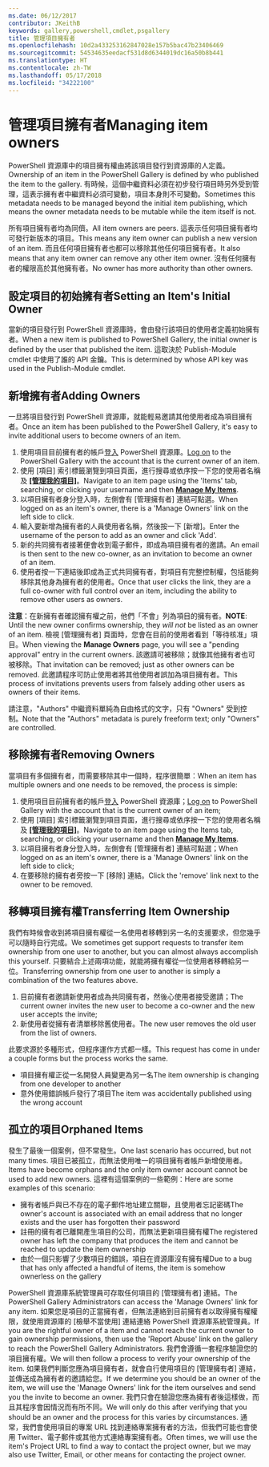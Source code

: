 ```yaml
---
ms.date: 06/12/2017
contributor: JKeithB
keywords: gallery,powershell,cmdlet,psgallery
title: 管理項目擁有者
ms.openlocfilehash: 10d2a433253162847028e157b5bac47b23406469
ms.sourcegitcommit: 54534635eedacf531d8d6344019dc16a50b8b441
ms.translationtype: HT
ms.contentlocale: zh-TW
ms.lasthandoff: 05/17/2018
ms.locfileid: "34222100"
---
```

# <a name="managing-item-owners"></a><span data-ttu-id="d3b1b-103">管理項目擁有者</span><span class="sxs-lookup"><span data-stu-id="d3b1b-103">Managing item owners</span></span>

<span data-ttu-id="d3b1b-104">PowerShell 資源庫中的項目擁有權由將該項目發行到資源庫的人定義。</span><span class="sxs-lookup"><span data-stu-id="d3b1b-104">Ownership of an item in the PowerShell Gallery is defined by who published the item to the gallery.</span></span>
<span data-ttu-id="d3b1b-105">有時候，這個中繼資料必須在初步發行項目時另外受到管理，這表示擁有者中繼資料必須可變動，項目本身則不可變動。</span><span class="sxs-lookup"><span data-stu-id="d3b1b-105">Sometimes this metadata needs to be managed beyond the initial item publishing, which means the owner metadata needs to be mutable while the item itself is not.</span></span>

<span data-ttu-id="d3b1b-106">所有項目擁有者均為同儕。</span><span class="sxs-lookup"><span data-stu-id="d3b1b-106">All item owners are peers.</span></span>
<span data-ttu-id="d3b1b-107">這表示任何項目擁有者均可發行新版本的項目。</span><span class="sxs-lookup"><span data-stu-id="d3b1b-107">This means any item owner can publish a new version of an item.</span></span> <span data-ttu-id="d3b1b-108">而且任何項目擁有者也都可以移除其他任何項目擁有者。</span><span class="sxs-lookup"><span data-stu-id="d3b1b-108">It also means that any item owner can remove any other item owner.</span></span>
<span data-ttu-id="d3b1b-109">沒有任何擁有者的權限高於其他擁有者。</span><span class="sxs-lookup"><span data-stu-id="d3b1b-109">No owner has more authority than other owners.</span></span>

## <a name="setting-an-items-initial-owner"></a><span data-ttu-id="d3b1b-110">設定項目的初始擁有者</span><span class="sxs-lookup"><span data-stu-id="d3b1b-110">Setting an Item's Initial Owner</span></span>

<span data-ttu-id="d3b1b-111">當新的項目發行到 PowerShell 資源庫時，會由發行該項目的使用者定義初始擁有者。</span><span class="sxs-lookup"><span data-stu-id="d3b1b-111">When a new item is published to PowerShell Gallery, the initial owner is defined by the user that published the item.</span></span> <span data-ttu-id="d3b1b-112">這取決於 Publish-Module cmdlet 中使用了誰的 API 金鑰。</span><span class="sxs-lookup"><span data-stu-id="d3b1b-112">This is determined by whose API key was used in the Publish-Module cmdlet.</span></span>

## <a name="adding-owners"></a><span data-ttu-id="d3b1b-113">新增擁有者</span><span class="sxs-lookup"><span data-stu-id="d3b1b-113">Adding Owners</span></span>

<span data-ttu-id="d3b1b-114">一旦將項目發行到 PowerShell 資源庫，就能輕易邀請其他使用者成為項目擁有者。</span><span class="sxs-lookup"><span data-stu-id="d3b1b-114">Once an item has been published to the PowerShell Gallery, it's easy to invite additional users to become owners of an item.</span></span>

1. <span data-ttu-id="d3b1b-115">使用項目目前擁有者的帳戶[登入](https://powershellgallery.com/users/account/LogOn) PowerShell 資源庫。</span><span class="sxs-lookup"><span data-stu-id="d3b1b-115">[Log on](https://powershellgallery.com/users/account/LogOn) to the PowerShell Gallery with the account that is the current owner of an item.</span></span>
2. <span data-ttu-id="d3b1b-116">使用 [項目] 索引標籤瀏覽到項目頁面，進行搜尋或依序按一下您的使用者名稱及 [**[管理我的項目]**](https://www.powershellgallery.com/account/Packages)。</span><span class="sxs-lookup"><span data-stu-id="d3b1b-116">Navigate to an item page using the 'Items' tab, searching, or clicking your username and then [**Manage My Items**](https://www.powershellgallery.com/account/Packages).</span></span>
3. <span data-ttu-id="d3b1b-117">以項目擁有者身分登入時，左側會有 [管理擁有者] 連結可點選。</span><span class="sxs-lookup"><span data-stu-id="d3b1b-117">When logged on as an item's owner, there is a 'Manage Owners' link on the left side to click.</span></span>
4. <span data-ttu-id="d3b1b-118">輸入要新增為擁有者的人員使用者名稱，然後按一下 [新增]。</span><span class="sxs-lookup"><span data-stu-id="d3b1b-118">Enter the username of the person to add as an owner and click 'Add'.</span></span>
5. <span data-ttu-id="d3b1b-119">新的共同擁有者接著便會收到電子郵件，即成為項目擁有者的邀請。</span><span class="sxs-lookup"><span data-stu-id="d3b1b-119">An email is then sent to the new co-owner, as an invitation to become an owner of an item.</span></span>
6. <span data-ttu-id="d3b1b-120">使用者按一下連結後即成為正式共同擁有者，對項目有完整控制權，包括能夠移除其他身為擁有者的使用者。</span><span class="sxs-lookup"><span data-stu-id="d3b1b-120">Once that user clicks the link, they are a full co-owner with full control over an item, including the ability to remove other users as owners.</span></span>

<span data-ttu-id="d3b1b-121">**注意**：在新擁有者確認擁有權之前，他們「不會」列為項目的擁有者。</span><span class="sxs-lookup"><span data-stu-id="d3b1b-121">**NOTE**: Until the new owner confirms ownership, they *will not* be listed as an owner of an item.</span></span>
<span data-ttu-id="d3b1b-122">檢視 [管理擁有者] 頁面時，您會在目前的使用者看到「等待核准」項目。</span><span class="sxs-lookup"><span data-stu-id="d3b1b-122">When viewing the **Manage Owners** page, you will see a "pending approval" entry in the current owners.</span></span>
<span data-ttu-id="d3b1b-123">該邀請可被移除；就像其他擁有者也可被移除。</span><span class="sxs-lookup"><span data-stu-id="d3b1b-123">That invitation can be removed; just as other owners can be removed.</span></span>
<span data-ttu-id="d3b1b-124">此邀請程序可防止使用者將其他使用者誤加為項目擁有者。</span><span class="sxs-lookup"><span data-stu-id="d3b1b-124">This process of invitations prevents users from falsely adding other users as owners of their items.</span></span>

<span data-ttu-id="d3b1b-125">請注意，"Authors" 中繼資料單純為自由格式的文字，只有 "Owners" 受到控制。</span><span class="sxs-lookup"><span data-stu-id="d3b1b-125">Note that the "Authors" metadata is purely freeform text; only "Owners" are controlled.</span></span>


## <a name="removing-owners"></a><span data-ttu-id="d3b1b-126">移除擁有者</span><span class="sxs-lookup"><span data-stu-id="d3b1b-126">Removing Owners</span></span>

<span data-ttu-id="d3b1b-127">當項目有多個擁有者，而需要移除其中一個時，程序很簡單：</span><span class="sxs-lookup"><span data-stu-id="d3b1b-127">When an item has multiple owners and one needs to be removed, the process is simple:</span></span>

1. <span data-ttu-id="d3b1b-128">使用項目目前擁有者的帳戶[登入](https://powershellgallery.com/users/account/LogOn) PowerShell 資源庫；</span><span class="sxs-lookup"><span data-stu-id="d3b1b-128">[Log on](https://powershellgallery.com/users/account/LogOn) to PowerShell Gallery with the account that is the current owner of an item;</span></span>
2. <span data-ttu-id="d3b1b-129">使用 [項目] 索引標籤瀏覽到項目頁面，進行搜尋或依序按一下您的使用者名稱及 [**[管理我的項目]**](https://www.powershellgallery.com/account/Packages)。</span><span class="sxs-lookup"><span data-stu-id="d3b1b-129">Navigate to an item page using the Items tab, searching, or clicking your username and then [**Manage My Items**](https://www.powershellgallery.com/account/Packages).</span></span>
3. <span data-ttu-id="d3b1b-130">以項目擁有者身分登入時，左側會有 [管理擁有者] 連結可點選；</span><span class="sxs-lookup"><span data-stu-id="d3b1b-130">When logged on as an item's owner, there is a 'Manage Owners' link on the left side to click;</span></span>
4. <span data-ttu-id="d3b1b-131">在要移除的擁有者旁按一下 [移除] 連結。</span><span class="sxs-lookup"><span data-stu-id="d3b1b-131">Click the 'remove' link next to the owner to be removed.</span></span>



## <a name="transferring-item-ownership"></a><span data-ttu-id="d3b1b-132">移轉項目擁有權</span><span class="sxs-lookup"><span data-stu-id="d3b1b-132">Transferring Item Ownership</span></span>

<span data-ttu-id="d3b1b-133">我們有時候會收到將項目擁有權從一名使用者移轉到另一名的支援要求，但您幾乎可以隨時自行完成。</span><span class="sxs-lookup"><span data-stu-id="d3b1b-133">We sometimes get support requests to transfer item ownership from one user to another, but you can almost always accomplish this yourself.</span></span>
<span data-ttu-id="d3b1b-134">只要結合上述兩項功能，就能將擁有權從一位使用者移轉給另一位。</span><span class="sxs-lookup"><span data-stu-id="d3b1b-134">Transferring ownership from one user to another is simply a combination of the two features above.</span></span>

1. <span data-ttu-id="d3b1b-135">目前擁有者邀請新使用者成為共同擁有者，然後心使用者接受邀請；</span><span class="sxs-lookup"><span data-stu-id="d3b1b-135">The current owner invites the new user to become a co-owner and the new user accepts the invite;</span></span>
2. <span data-ttu-id="d3b1b-136">新使用者從擁有者清單移除舊使用者。</span><span class="sxs-lookup"><span data-stu-id="d3b1b-136">The new user removes the old user from the list of owners.</span></span>

<span data-ttu-id="d3b1b-137">此要求源於多種形式，但程序運作方式都一樣。</span><span class="sxs-lookup"><span data-stu-id="d3b1b-137">This request has come in under a couple forms but the process works the same.</span></span>

- <span data-ttu-id="d3b1b-138">項目擁有權正從一名開發人員變更為另一名</span><span class="sxs-lookup"><span data-stu-id="d3b1b-138">The item ownership is changing from one developer to another</span></span>
- <span data-ttu-id="d3b1b-139">意外使用錯誤帳戶發行了項目</span><span class="sxs-lookup"><span data-stu-id="d3b1b-139">The item was accidentally published using the wrong account</span></span>


## <a name="orphaned-items"></a><span data-ttu-id="d3b1b-140">孤立的項目</span><span class="sxs-lookup"><span data-stu-id="d3b1b-140">Orphaned Items</span></span>

<span data-ttu-id="d3b1b-141">發生了最後一個案例，但不常發生。</span><span class="sxs-lookup"><span data-stu-id="d3b1b-141">One last scenario has occurred, but not many times.</span></span>
<span data-ttu-id="d3b1b-142">項目已被孤立，而無法使用唯一的項目擁有者帳戶新增使用者。</span><span class="sxs-lookup"><span data-stu-id="d3b1b-142">Items have become orphans and the only item owner account cannot be used to add new owners.</span></span>
<span data-ttu-id="d3b1b-143">這裡有這個案例的一些範例：</span><span class="sxs-lookup"><span data-stu-id="d3b1b-143">Here are some examples of this scenario:</span></span>

- <span data-ttu-id="d3b1b-144">擁有者帳戶與已不存在的電子郵件地址建立關聯，且使用者忘記密碼</span><span class="sxs-lookup"><span data-stu-id="d3b1b-144">The owner's account is associated with an email address that no longer exists and the user has forgotten their password</span></span>
- <span data-ttu-id="d3b1b-145">註冊的擁有者已離開產生項目的公司，而無法更新項目擁有權</span><span class="sxs-lookup"><span data-stu-id="d3b1b-145">The registered owner has left the company that produces the item and cannot be reached to update the item ownership</span></span>
- <span data-ttu-id="d3b1b-146">由於一個只影響了少數項目的錯誤，項目在資源庫沒有擁有權</span><span class="sxs-lookup"><span data-stu-id="d3b1b-146">Due to a bug that has only affected a handful of items, the item is somehow ownerless on the gallery</span></span>

<span data-ttu-id="d3b1b-147">PowerShell 資源庫系統管理員可存取任何項目的 [管理擁有者] 連結。</span><span class="sxs-lookup"><span data-stu-id="d3b1b-147">The PowerShell Gallery Administrators can access the 'Manage Owners' link for any item.</span></span>
<span data-ttu-id="d3b1b-148">如果您是項目的正當擁有者，但無法連絡到目前擁有者以取得擁有權權限，就使用資源庫的 [檢舉不當使用] 連結連絡 PowerShell 資源庫系統管理員。</span><span class="sxs-lookup"><span data-stu-id="d3b1b-148">If you are the rightful owner of a item and cannot reach the current owner to gain ownership permissions, then use the 'Report Abuse' link on the gallery to reach the PowerShell Gallery Administrators.</span></span>
<span data-ttu-id="d3b1b-149">我們會遵循一套程序驗證您的項目擁有權。</span><span class="sxs-lookup"><span data-stu-id="d3b1b-149">We will then follow a process to verify your ownership of the item.</span></span>
<span data-ttu-id="d3b1b-150">如果我們判斷您應為項目擁有者，就會自行使用項目的 [管理擁有者] 連結，並傳送成為擁有者的邀請給您。</span><span class="sxs-lookup"><span data-stu-id="d3b1b-150">If we determine you should be an owner of the item, we will use the 'Manage Owners' link for the item ourselves and send you the invite to become an owner.</span></span>
<span data-ttu-id="d3b1b-151">我們只會在驗證您應為擁有者後這樣做，而且其程序會因情況而有所不同。</span><span class="sxs-lookup"><span data-stu-id="d3b1b-151">We will only do this after verifying that you should be an owner and the process for this varies by circumstances.</span></span>
<span data-ttu-id="d3b1b-152">通常，我們會使用項目的專案 URL 找到連絡專案擁有者的方法，但我們可能也會使用 Twitter、電子郵件或其他方式連絡專案擁有者。</span><span class="sxs-lookup"><span data-stu-id="d3b1b-152">Often times, we will use the item's Project URL to find a way to contact the project owner, but we may also use Twitter, Email, or other means for contacting the project owner.</span></span>